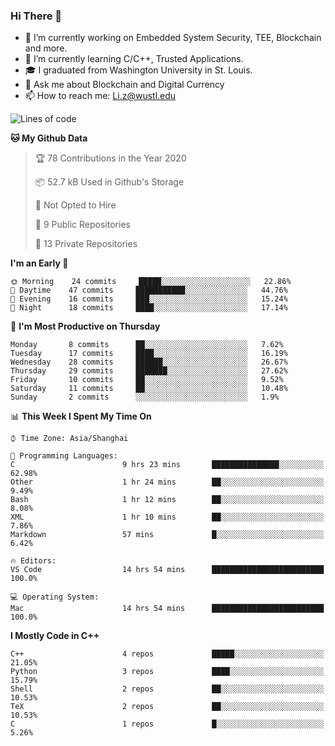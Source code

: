 ### Hi There 👋

<!--
**G0o9leA1/G0o9leA1** is a ✨ _special_ ✨ repository because its `README.md` (this file) appears on your GitHub profile.

Here are some ideas to get you started:
-->
- 🔭 I’m currently working on Embedded System Security, TEE, Blockchain and more.
- 🌱 I’m currently learning C/C++, Trusted Applications.
- 🎓 I graduated from Washington University in St. Louis.
- 💬 Ask me about Blockchain and Digital Currency
- 📫 How to reach me: Li.z@wustl.edu

<!--START_SECTION:waka-->
![Lines of code](https://img.shields.io/badge/From%20Hello%20World%20I%27ve%20Written-114032%20lines%20of%20code-blue)

**🐱 My Github Data** 

> 🏆 78 Contributions in the Year 2020
 > 
> 📦 52.7 kB Used in Github's Storage 
 > 
> 🚫 Not Opted to Hire
 > 
> 📜 9 Public Repositories
 > 
> 🔑 13 Private Repositories 

**I'm an Early 🐤** 

```text
🌞 Morning    24 commits     █████░░░░░░░░░░░░░░░░░░░░   22.86% 
🌆 Daytime    47 commits     ███████████░░░░░░░░░░░░░░   44.76% 
🌃 Evening    16 commits     ███░░░░░░░░░░░░░░░░░░░░░░   15.24% 
🌙 Night      18 commits     ████░░░░░░░░░░░░░░░░░░░░░   17.14%

```
📅 **I'm Most Productive on Thursday** 

```text
Monday       8 commits      ██░░░░░░░░░░░░░░░░░░░░░░░   7.62% 
Tuesday      17 commits     ████░░░░░░░░░░░░░░░░░░░░░   16.19% 
Wednesday    28 commits     ██████░░░░░░░░░░░░░░░░░░░   26.67% 
Thursday     29 commits     ███████░░░░░░░░░░░░░░░░░░   27.62% 
Friday       10 commits     ██░░░░░░░░░░░░░░░░░░░░░░░   9.52% 
Saturday     11 commits     ██░░░░░░░░░░░░░░░░░░░░░░░   10.48% 
Sunday       2 commits      ░░░░░░░░░░░░░░░░░░░░░░░░░   1.9%

```


📊 **This Week I Spent My Time On** 

```text
⌚︎ Time Zone: Asia/Shanghai

💬 Programming Languages: 
C                        9 hrs 23 mins       ███████████████░░░░░░░░░░   62.98% 
Other                    1 hr 24 mins        ██░░░░░░░░░░░░░░░░░░░░░░░   9.49% 
Bash                     1 hr 12 mins        ██░░░░░░░░░░░░░░░░░░░░░░░   8.08% 
XML                      1 hr 10 mins        ██░░░░░░░░░░░░░░░░░░░░░░░   7.86% 
Markdown                 57 mins             █░░░░░░░░░░░░░░░░░░░░░░░░   6.42%

🔥 Editors: 
VS Code                  14 hrs 54 mins      █████████████████████████   100.0%

💻 Operating System: 
Mac                      14 hrs 54 mins      █████████████████████████   100.0%

```

**I Mostly Code in C++** 

```text
C++                      4 repos             █████░░░░░░░░░░░░░░░░░░░░   21.05% 
Python                   3 repos             ████░░░░░░░░░░░░░░░░░░░░░   15.79% 
Shell                    2 repos             ██░░░░░░░░░░░░░░░░░░░░░░░   10.53% 
TeX                      2 repos             ██░░░░░░░░░░░░░░░░░░░░░░░   10.53% 
C                        1 repos             █░░░░░░░░░░░░░░░░░░░░░░░░   5.26%

```



<!--END_SECTION:waka-->
